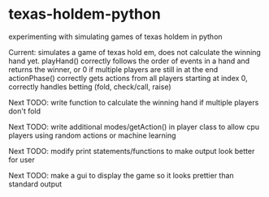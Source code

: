 # texas-holdem-python
experimenting with simulating games of texas holdem in python

Current: simulates a game of texas hold em, does not calculate the winning hand yet. 
playHand() correctly follows the order of events in a hand and returns the winner, or 0 if multiple players are still in at the end
actionPhase() correctly gets actions from all players starting at index 0, correctly handles betting (fold, check/call, raise)

Next TODO: write function to calculate the winning hand if multiple players don't fold

Next TODO: write additional modes/getAction() in player class to allow cpu players using random actions or machine learning

Next TODO: modify print statements/functions to make output look better for user

Next TODO: make a gui to display the game so it looks prettier than standard output

